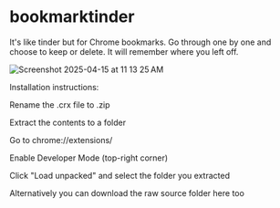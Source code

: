 # bookmarktinder
It's like tinder but for Chrome bookmarks. Go through one by one and choose to keep or delete. It will remember where you left off.

![Screenshot 2025-04-15 at 11 13 25 AM](https://github.com/user-attachments/assets/e49e5e3d-a420-431c-b437-604e0659ef1a)

Installation instructions:

Rename the .crx file to .zip

Extract the contents to a folder

Go to chrome://extensions/

Enable Developer Mode (top-right corner)

Click "Load unpacked" and select the folder you extracted

Alternatively you can download the raw source folder here too
